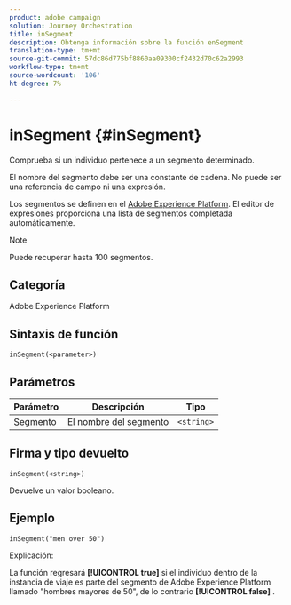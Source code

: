 ```yaml
---
product: adobe campaign
solution: Journey Orchestration
title: inSegment
description: Obtenga información sobre la función enSegment
translation-type: tm+mt
source-git-commit: 57dc86d775bf8860aa09300cf2432d70c62a2993
workflow-type: tm+mt
source-wordcount: '106'
ht-degree: 7%

---
```



# inSegment {#inSegment}

Comprueba si un individuo pertenece a un segmento determinado.

El nombre del segmento debe ser una constante de cadena. No puede ser una referencia de campo ni una expresión.

Los segmentos se definen en el [Adobe Experience Platform](https://platform.adobe.com/segment/overview). El editor de expresiones proporciona una lista de segmentos completada automáticamente.

>[!NOTE]
>
>Puede recuperar hasta 100 segmentos.

## Categoría

Adobe Experience Platform

## Sintaxis de función

`inSegment(<parameter>)`

## Parámetros

| Parámetro | Descripción | Tipo |
|--- |--- |--- |
| Segmento | El nombre del segmento | `<string>` |

## Firma y tipo devuelto

`inSegment(<string>)`

Devuelve un valor booleano.

## Ejemplo

`inSegment("men over 50")`

Explicación:

La función regresará **[!UICONTROL true]** si el individuo dentro de la instancia de viaje es parte del segmento de Adobe Experience Platform llamado &quot;hombres mayores de 50&quot;, de lo contrario **[!UICONTROL false]** .
